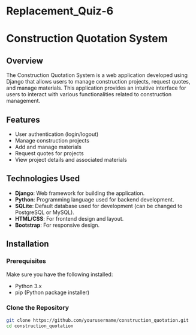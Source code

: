 # Replacement_Quiz-6
# Construction Quotation System

## Overview

The Construction Quotation System is a web application developed using Django that allows users to manage construction projects, request quotes, and manage materials. This application provides an intuitive interface for users to interact with various functionalities related to construction management.

## Features

- User authentication (login/logout)
- Manage construction projects
- Add and manage materials
- Request quotes for projects
- View project details and associated materials

## Technologies Used

- **Django**: Web framework for building the application.
- **Python**: Programming language used for backend development.
- **SQLite**: Default database used for development (can be changed to PostgreSQL or MySQL).
- **HTML/CSS**: For frontend design and layout.
- **Bootstrap**: For responsive design.

## Installation

### Prerequisites

Make sure you have the following installed:

- Python 3.x
- pip (Python package installer)

### Clone the Repository

```bash
git clone https://github.com/yourusername/construction_quotation.git
cd construction_quotation




